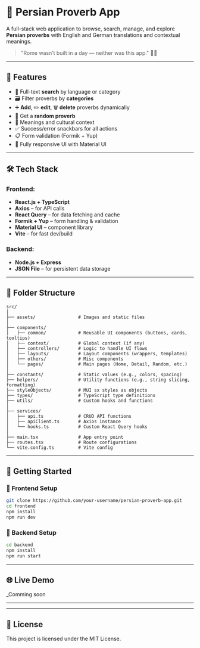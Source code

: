 # 🧠 Persian Proverb App

A full-stack web application to browse, search, manage, and explore **Persian proverbs** with English and German translations and contextual meanings.

> "Rome wasn’t built in a day — neither was this app." 💬🔥

---

## 🌟 Features

- 🔎 Full-text **search** by language or category
- 🗃️ Filter proverbs by **categories**
- ➕ **Add**, ✏️ **edit**, 🗑️ **delete** proverbs dynamically
- 🎯 Get a **random proverb**
- 🧠 Meanings and cultural context
- ✅ Success/error snackbars for all actions
- 📋 Form validation (Formik + Yup)
- 💅 Fully responsive UI with Material UI

---

## 🛠️ Tech Stack

### Frontend:

- **React.js + TypeScript**
- **Axios** – for API calls
- **React Query** – for data fetching and cache
- **Formik + Yup** – form handling & validation
- **Material UI** – component library
- **Vite** – for fast dev/build

### Backend:

- **Node.js + Express**
- **JSON File** – for persistent data storage

---

## 📁 Folder Structure

```
src/
│
├── assets/                # Images and static files
│
├── components/
│   ├── common/            # Reusable UI components (buttons, cards, tooltips)
│   ├── context/           # Global context (if any)
│   ├── controllers/       # Logic to handle UI flows
│   ├── layouts/           # Layout components (wrappers, templates)
│   ├── others/            # Misc components
│   └── pages/             # Main pages (Home, Detail, Random, etc.)
│
├── constants/             # Static values (e.g., colors, spacing)
├── helpers/               # Utility functions (e.g., string slicing, formatting)
├── styleObjects/          # MUI sx styles as objects
├── types/                 # TypeScript type definitions
├── utils/                 # Custom hooks and functions
│
├── services/
│   ├── api.ts             # CRUD API functions
│   ├── apiClient.ts       # Axios instance
│   └── hooks.ts           # Custom React Query hooks
│
├── main.tsx               # App entry point
├── routes.tsx             # Route configurations
└── vite.config.ts         # Vite config
```

---

## 🚀 Getting Started

### 🔧 Frontend Setup

```bash
git clone https://github.com/your-username/persian-proverb-app.git
cd frontend
npm install
npm run dev
```

### 🧪 Backend Setup

```bash
cd backend
npm install
npm run start
```

---

## 🌐 Live Demo

\_Comming soon

---

---

## 📄 License

This project is licensed under the MIT License.
